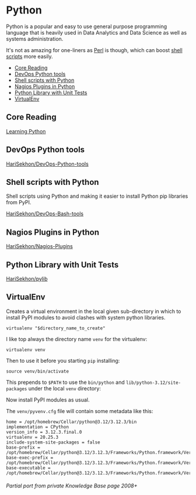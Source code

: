 # Python

Python is a popular and easy to use general purpose programming language that is heavily used in Data Analytics and
Data Science as well as systems administration.

It's not as amazing for one-liners as [Perl](perl.md) is though, which can boost [shell scripts](shell.md) more easily.

<!-- INDEX_START -->

- [Core Reading](#core-reading)
- [DevOps Python  tools](#devops-python--tools)
- [Shell scripts with Python](#shell-scripts-with-python)
- [Nagios Plugins in Python](#nagios-plugins-in-python)
- [Python Library with Unit Tests](#python-library-with-unit-tests)
- [VirtualEnv](#virtualenv)

<!-- INDEX_END -->

## Core Reading

[Learning Python](https://www.amazon.com/Learning-Python-5th-Mark-Lutz/dp/1449355730/)

## DevOps Python  tools

[HariSekhon/DevOps-Python-tools](https://github.com/HariSekhon/DevOps-Python-tools)

## Shell scripts with Python

Shell scripts using Python and making it easier to install Python pip libraries from PyPI.

[HariSekhon/DevOps-Bash-tools](https://github.com/HariSekhon/DevOps-Bash-tools)

## Nagios Plugins in Python

[HariSekhon/Nagios-Plugins](https://github.com/HariSekhon/Nagios-Plugins)

## Python Library with Unit Tests

[HariSekhon/pylib](https://github.com/HariSekhon/pylib)

## VirtualEnv

Creates a virtual environment in the local given sub-directory in which to install PyPI modules to avoid clashes with system python libraries.

```shell
virtualenv "$directory_name_to_create"
```

I like top always the directory name `venv` for the virtualenv:

```shell
virtualenv venv
```

Then to use it before you starting `pip` installing:

```shell
source venv/bin/activate
```

This prepends to `$PATH` to use the `bin/python` and `lib/python-3.12/site-packages` under the local `venv` directory:

Now install PyPI modules as usual.

The `venv/pyvenv.cfg` file will contain some metadata like this:

```
home = /opt/homebrew/Cellar/python@3.12/3.12.3/bin
implementation = CPython
version_info = 3.12.3.final.0
virtualenv = 20.25.3
include-system-site-packages = false
base-prefix = /opt/homebrew/Cellar/python@3.12/3.12.3/Frameworks/Python.framework/Versions/3.12
base-exec-prefix = /opt/homebrew/Cellar/python@3.12/3.12.3/Frameworks/Python.framework/Versions/3.12
base-executable = /opt/homebrew/Cellar/python@3.12/3.12.3/Frameworks/Python.framework/Versions/3.12/bin/python3.12
```

###### Partial port from private Knowledge Base page 2008+

